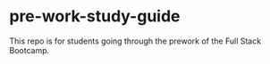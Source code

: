 # pre-work-study-guide
This repo is for students going through the prework of the Full Stack Bootcamp.
